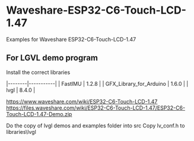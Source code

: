 # Waveshare-ESP32-C6-Touch-LCD-1.47
Examples for Waveshare ESP32-C6-Touch-LCD-1.47

## For LGVL demo program
Install the correct libraries

|--------|-----------|
| FastIMU | 1.2.8 |
| GFX_Library_for_Arduino	| 1.6.0 |
| lvgl	|		8.4.0  | 


https://www.waveshare.com/wiki/ESP32-C6-Touch-LCD-1.47
https://files.waveshare.com/wiki/ESP32-C6-Touch-LCD-1.47/ESP32-C6-Touch-LCD-1.47-Demo.zip

Do the copy of lvgl demos and examples folder into src
Copy lv_conf.h to libraries\lvgl
